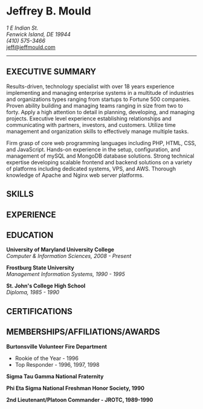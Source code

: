 <h1>Jeffrey B. Mould</h1>
<address>
1 E Indian St.<br />
Fenwick Island, DE 19944<br />
(410) 575-3466<br />
</address>
<a href="mailto:jeff@jeffmould.com">jeff@jeffmould.com</a><br />
<hr />
<h2>EXECUTIVE SUMMARY</h2>
<p>Results-driven, technology specialist with over 18 years experience implementing and managing enterprise systems in a multitude of industries and organizations types ranging from startups to Fortune 500 companies. Proven ability building and managing teams ranging in size from two to forty. Apply a high attention to detail in planning, developing, and managing projects. Executive level experience establishing relationships and communicating with partners, investors, and customers. Utilize time management and organization skills to effectively manage multiple tasks.</p>
<p>Firm grasp of core web programming languages including PHP, HTML, CSS, and JavaScript. Hands-on experience in the setup, configuration, and management of mySQL and MongoDB database solutions. Strong technical expertise developing scalable frontend and backend solutions on a variety of platforms including dedicated systems, VPS, and AWS. Thorough knowledge of Apache and Nginx web server platforms.</p>
<h2>SKILLS</h2>

<h2>EXPERIENCE</h2>

<h2>EDUCATION</h2>
<p><strong>University of Maryland University College</strong><br />
<em>Computer &amp; Information Sciences, 2008 - Present</em></p>
<p><strong>Frostburg State University</strong><br />
<em>Management Information Systems, 1990 - 1995</em></p>
<p><strong>St. John's College High School</strong><br />
<em>Diploma, 1985 - 1990</em></p>
<h2>CERTIFICATIONS</h2>

<h2>MEMBERSHIPS/AFFILIATIONS/AWARDS</h2>
<p><strong>Burtonsville Volunteer Fire Department</strong></p>
<ul>
	<li>Rookie of the Year - 1996</li>
	<li>Top Responder - 1996, 1997, 1998</li>
</ul>
<p><strong>Sigma Tau Gamma National Fraternity</strong></p>
<p><strong>Phi Eta Sigma National Freshman Honor Society, 1990</strong></p>
<p><strong>2nd Lieutenant/Platoon Commander - JROTC, 1989-1990</strong></p>